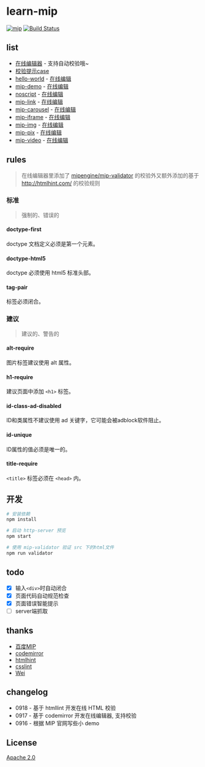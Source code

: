 # learn-mip

[![mip](https://img.shields.io/badge/Thanks-MIP-brightgreen.svg)](https://www.mipengine.org/)
[![Build Status](https://img.shields.io/travis/xuexb/learn-mip/master.svg)](https://travis-ci.org/xuexb/learn-mip)

## list

- [在线编辑器](https://xuexb.github.io/learn-mip/editor.html) - 支持自动校验哦~
- [校验提示case](https://xuexb.github.io/learn-mip/editor.html?case/error.html)
- [hello-world](https://xuexb.github.io/learn-mip/src/hello-world) - [在线编辑](https://xuexb.github.io/learn-mip/editor.html?src/hello-world/index.html)
- [mip-demo](https://xuexb.github.io/learn-mip/src/mip-demo) - [在线编辑](https://xuexb.github.io/learn-mip/editor.html?src/mip-demo/index.html)
- [noscript](https://xuexb.github.io/learn-mip/src/noscript) - [在线编辑](https://xuexb.github.io/learn-mip/editor.html?src/noscript/index.html)
- [mip-link](https://xuexb.github.io/learn-mip/src/mip-link) - [在线编辑](https://xuexb.github.io/learn-mip/editor.html?src/mip-link/index.html)
- [mip-carousel](https://xuexb.github.io/learn-mip/src/mip-carousel) - [在线编辑](https://xuexb.github.io/learn-mip/editor.html?src/mip-carousel/index.html)
- [mip-iframe](https://xuexb.github.io/learn-mip/src/mip-iframe) - [在线编辑](https://xuexb.github.io/learn-mip/editor.html?src/mip-iframe/index.html)
- [mip-img](https://xuexb.github.io/learn-mip/src/mip-img) - [在线编辑](https://xuexb.github.io/learn-mip/editor.html?src/mip-img/index.html)
- [mip-pix](https://xuexb.github.io/learn-mip/src/mip-pix) - [在线编辑](https://xuexb.github.io/learn-mip/editor.html?src/mip-pix/index.html)
- [mip-video](https://xuexb.github.io/learn-mip/src/mip-video) - [在线编辑](https://xuexb.github.io/learn-mip/editor.html?src/mip-video/index.html)

## rules

> 在线编辑器里添加了 [mipengine/mip-validator](https://github.com/mipengine/mip-validator) 的校验外又额外添加的基于 <http://htmlhint.com/> 的校验规则

### 标准

> 强制的、错误的

#### doctype-first

doctype 文档定义必须是第一个元素。

#### doctype-html5

doctype 必须使用 html5 标准头部。

#### tag-pair

标签必须闭合。

### 建议

> 建议的、警告的

#### alt-require

图片标签建议使用 alt 属性。

#### h1-require

建议页面中添加 `<h1>` 标签。

#### id-class-ad-disabled

ID和类属性不建议使用 ad 关键字，它可能会被adblock软件阻止。

#### id-unique

ID属性的值必须是唯一的。

#### title-require

`<title>` 标签必须在 `<head>` 内。


## 开发

```bash
# 安装依赖
npm install

# 启动 http-server 预览
npm start

# 使用 mip-validator 验证 src 下的html文件
npm run validator
```

## todo

- [x] 输入`<div>`时自动闭合
- [x] 页面代码自动规范检查
- [x] 页面错误智能提示
- [ ] server端抓取

## thanks

- [百度MIP](https://www.mipengine.org/)
- [codemirror](http://codemirror.net/)
- [htmlhint](http://htmlhint.com/)
- [csslint](http://csslint.net/)
- [Wei](https://whe.me/)

## changelog

- 0918 - 基于 htmllint 开发在线 HTML 校验
- 0917 - 基于 codemirror 开发在线编辑器, 支持校验
- 0916 - 根据 MIP 官网写些小 demo

## License

[Apache 2.0](./LICENSE)
